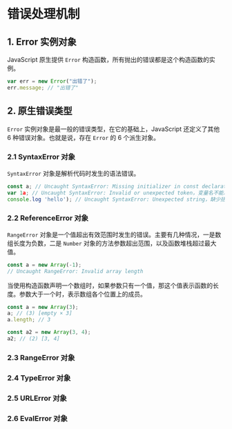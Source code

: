 # 错误处理机制

## 1. Error 实例对象

JavaScript 原生提供 `Error` 构造函数，所有抛出的错误都是这个构造函数的实例。

```javascript
var err = new Error("出错了");
err.message; // "出错了"
```

## 2. 原生错误类型

`Error` 实例对象是最一般的错误类型，在它的基础上，JavaScript 还定义了其他 6 种错误对象。也就是说，存在 `Error` 的 6 个派生对象。

### 2.1 SyntaxError 对象

`SyntaxError` 对象是解析代码时发生的语法错误。

```javascript
const a; // Uncaught SyntaxError: Missing initializer in const declaration，定义常量时光声明没赋值
var 1a; // Uncaught SyntaxError: Invalid or unexpected token，变量名不能以数字开头
console.log 'hello'); // Uncaught SyntaxError: Unexpected string，缺少括号
```

### 2.2 ReferenceError 对象

`RangeError` 对象是一个值超出有效范围时发生的错误。主要有几种情况，一是数组长度为负数，二是 `Number` 对象的方法参数超出范围，以及函数堆栈超过最大值。

```javascript
const a = new Array(-1);
// Uncaught RangeError: Invalid array length
```

当使用构造函数声明一个数组时，如果参数只有一个值，那这个值表示函数的长度。参数大于一个时，表示数组各个位置上的成员。

```javascript
const a = new Array(3);
a; // (3) [empty × 3]
a.length; // 3

const a2 = new Array(3, 4);
a2; // (2) [3, 4]
```

### 2.3 RangeError 对象

### 2.4 TypeError 对象

### 2.5 URLError 对象

### 2.6 EvalError 对象
